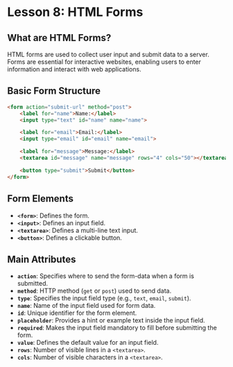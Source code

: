 # **Lesson 8: HTML Forms**

## **What are HTML Forms?**

HTML forms are used to collect user input and submit data to a server. Forms are essential for interactive websites, enabling users to enter information and interact with web applications.

## **Basic Form Structure**

```html
<form action="submit-url" method="post">
    <label for="name">Name:</label>
    <input type="text" id="name" name="name">

    <label for="email">Email:</label>
    <input type="email" id="email" name="email">

    <label for="message">Message:</label>
    <textarea id="message" name="message" rows="4" cols="50"></textarea>

    <button type="submit">Submit</button>
</form>
```
## **Form Elements**

-   **`<form>`**: Defines the form.
-   **`<input>`**: Defines an input field.
-   **`<textarea>`**: Defines a multi-line text input.
-   **`<button>`**: Defines a clickable button.

## **Main Attributes**
-   **`action`**: Specifies where to send the form-data when a form is submitted.
-   **`method`**: HTTP method (`get` or `post`) used to send data.
-   **`type`**: Specifies the input field type (e.g., `text`, `email`, `submit`).
-   **`name`**: Name of the input field used for form data.
-   **`id`**: Unique identifier for the form element.
- **`placeholder`**: Provides a hint or example text inside the input field.
- **`required`**: Makes the input field mandatory to fill before submitting the form.
- **`value`**: Defines the default value for an input field.
-   **`rows`**: Number of visible lines in a `<textarea>`.
-   **`cols`**: Number of visible characters in a `<textarea>`.
<!--stackedit_data:
eyJoaXN0b3J5IjpbOTAyOTcxMTUzLDE4NTM1MTQ0OTksNzMwOT
k4MTE2XX0=
-->